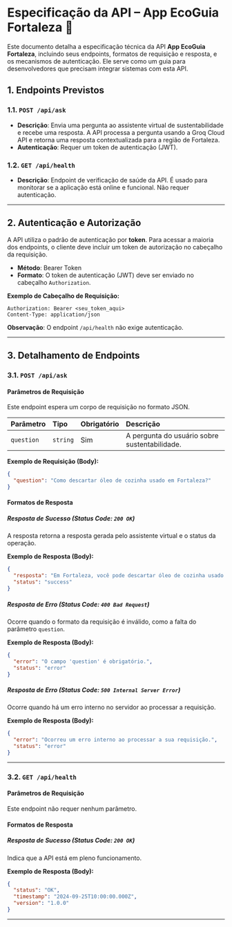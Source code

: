# Especificação da API – App EcoGuia Fortaleza 🌿

Este documento detalha a especificação técnica da API **App EcoGuia Fortaleza**, incluindo seus endpoints, formatos de requisição e resposta, e os mecanismos de autenticação. Ele serve como um guia para desenvolvedores que precisam integrar sistemas com esta API.

## 1\. Endpoints Previstos

### 1.1. `POST /api/ask`

  * **Descrição**: Envia uma pergunta ao assistente virtual de sustentabilidade e recebe uma resposta. A API processa a pergunta usando a Groq Cloud API e retorna uma resposta contextualizada para a região de Fortaleza.
  * **Autenticação**: Requer um token de autenticação (JWT).

### 1.2. `GET /api/health`

  * **Descrição**: Endpoint de verificação de saúde da API. É usado para monitorar se a aplicação está online e funcional. Não requer autenticação.

-----

## 2\. Autenticação e Autorização

A API utiliza o padrão de autenticação por **token**. Para acessar a maioria dos endpoints, o cliente deve incluir um token de autorização no cabeçalho da requisição.

  * **Método**: Bearer Token
  * **Formato**: O token de autenticação (JWT) deve ser enviado no cabeçalho `Authorization`.

**Exemplo de Cabeçalho de Requisição:**

```
Authorization: Bearer <seu_token_aqui>
Content-Type: application/json
```

**Observação**: O endpoint `/api/health` não exige autenticação.

-----

## 3\. Detalhamento de Endpoints

### 3.1. `POST /api/ask`

#### Parâmetros de Requisição

Este endpoint espera um corpo de requisição no formato JSON.

| Parâmetro | Tipo | Obrigatório | Descrição |
| :--- | :--- | :--- | :--- |
| `question` | `string` | Sim | A pergunta do usuário sobre sustentabilidade. |

**Exemplo de Requisição (Body):**

```json
{
  "question": "Como descartar óleo de cozinha usado em Fortaleza?"
}
```

#### Formatos de Resposta

##### Resposta de Sucesso (Status Code: `200 OK`)

A resposta retorna a resposta gerada pelo assistente virtual e o status da operação.

**Exemplo de Resposta (Body):**

```json
{
  "resposta": "Em Fortaleza, você pode descartar óleo de cozinha usado em pontos de coleta específicos, como...",
  "status": "success"
}
```

##### Resposta de Erro (Status Code: `400 Bad Request`)

Ocorre quando o formato da requisição é inválido, como a falta do parâmetro `question`.

**Exemplo de Resposta (Body):**

```json
{
  "error": "O campo 'question' é obrigatório.",
  "status": "error"
}
```

##### Resposta de Erro (Status Code: `500 Internal Server Error`)

Ocorre quando há um erro interno no servidor ao processar a requisição.

**Exemplo de Resposta (Body):**

```json
{
  "error": "Ocorreu um erro interno ao processar a sua requisição.",
  "status": "error"
}
```

-----

### 3.2. `GET /api/health`

#### Parâmetros de Requisição

Este endpoint não requer nenhum parâmetro.

#### Formatos de Resposta

##### Resposta de Sucesso (Status Code: `200 OK`)

Indica que a API está em pleno funcionamento.

**Exemplo de Resposta (Body):**

```json
{
  "status": "OK",
  "timestamp": "2024-09-25T10:00:00.000Z",
  "version": "1.0.0"
}
```

-----

